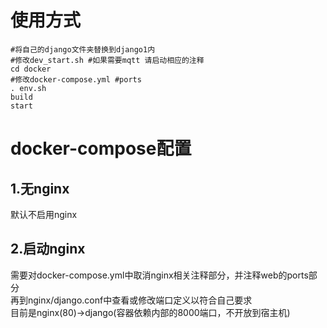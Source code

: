 # 使用方式
```
#将自己的django文件夹替换到django1内
#修改dev_start.sh #如果需要mqtt 请启动相应的注释
cd docker
#修改docker-compose.yml #ports
. env.sh
build
start
```

# docker-compose配置
## 1.无nginx
默认不启用nginx

## 2.启动nginx
需要对docker-compose.yml中取消nginx相关注释部分，并注释web的ports部分  
再到nginx/django.conf中查看或修改端口定义以符合自己要求  
目前是nginx(80)->django(容器依赖内部的8000端口，不开放到宿主机)